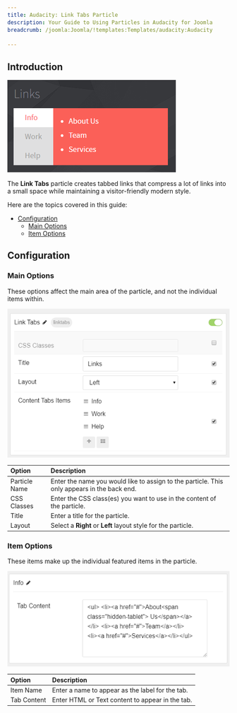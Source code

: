 ```yaml
---
title: Audacity: Link Tabs Particle
description: Your Guide to Using Particles in Audacity for Joomla
breadcrumb: /joomla:Joomla/!templates:Templates/audacity:Audacity

---
```


## Introduction

![](assets/particle_linktabs1.png)

The **Link Tabs** particle creates tabbed links that compress a lot of links into a small space while maintaining a visitor-friendly modern style.

Here are the topics covered in this guide:

* [Configuration](#configuration)
    - [Main Options](#main-options)
    - [Item Options](#item-options)

## Configuration

### Main Options

These options affect the main area of the particle, and not the individual items within.

![](assets/particle_linktabs2.png)

| Option        | Description                                                                                 |
|:------------- |:------------------------------------------------------------------------------------------- |
| Particle Name | Enter the name you would like to assign to the particle. This only appears in the back end. |
| CSS Classes   | Enter the CSS class(es) you want to use in the content of the particle.                     |
| Title         | Enter a title for the particle.                                                             |
| Layout        | Select a **Right** or **Left** layout style for the particle.                               |


### Item Options

These items make up the individual featured items in the particle.

![](assets/particle_linktabs3.png)

| Option      | Description                                      |
|:----------- |:------------------------------------------------ |
| Item Name   | Enter a name to appear as the label for the tab. |
| Tab Content | Enter HTML or Text content to appear in the tab. |
